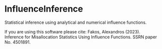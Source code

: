 # InfluenceInference
Statistical inference using analytical and numerical influence functions.

If you are using this software please cite:
Fakos, Alexandros (2023). Inference for Misallocation Statistics Using Influence Functions. SSRN paper No. 4501891.
